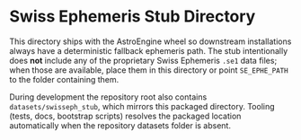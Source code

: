 # Swiss Ephemeris Stub Directory

This directory ships with the AstroEngine wheel so downstream installations always have
a deterministic fallback ephemeris path.  The stub intentionally does **not** include
any of the proprietary Swiss Ephemeris `.se1` data files; when those are available,
place them in this directory or point `SE_EPHE_PATH` to the folder containing them.

During development the repository root also contains `datasets/swisseph_stub`, which
mirrors this packaged directory.  Tooling (tests, docs, bootstrap scripts) resolves the
packaged location automatically when the repository datasets folder is absent.
